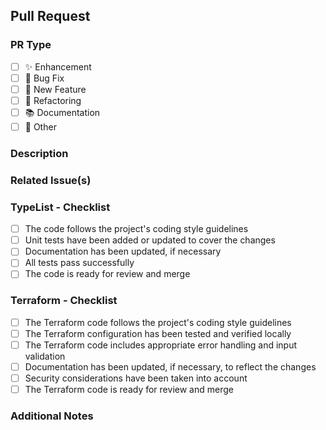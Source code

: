 ## Pull Request

### PR Type
- [ ] ✨ Enhancement <!-- Apply the "enhancement" label -->
- [ ] 🐛 Bug Fix <!-- Apply the "bug" label -->
- [ ] 🚀 New Feature <!-- Apply the "feature" label -->
- [ ] 🔨 Refactoring <!-- Apply the "refactoring" label -->
- [ ] 📚 Documentation <!-- Apply the "documentation" label -->
- [ ] 🌟 Other <!-- Apply the "other" label -->

### Description

<!-- Provide a brief summary of the changes introduced by this pull request -->

### Related Issue(s)

<!-- If there is an associated issue, link it here -->

### TypeList - Checklist

<!-- Mark the items that are applicable to this pull request. -->

- [ ] The code follows the project's coding style guidelines
- [ ] Unit tests have been added or updated to cover the changes
- [ ] Documentation has been updated, if necessary
- [ ] All tests pass successfully
- [ ] The code is ready for review and merge

### Terraform - Checklist

<!-- Mark the items that are applicable to this pull request. -->

- [ ] The Terraform code follows the project's coding style guidelines
- [ ] The Terraform configuration has been tested and verified locally
- [ ] The Terraform code includes appropriate error handling and input validation
- [ ] Documentation has been updated, if necessary, to reflect the changes
- [ ] Security considerations have been taken into account
- [ ] The Terraform code is ready for review and merge

### Additional Notes

<!-- Add any additional information or context that might be useful for the reviewers -->
